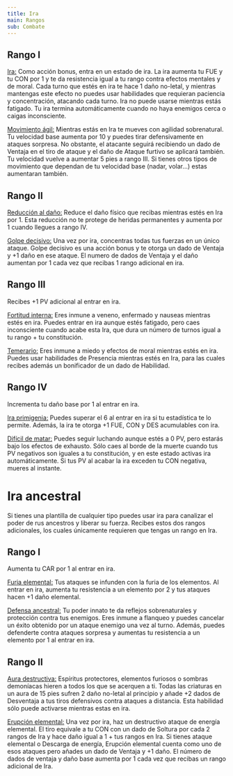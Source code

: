 ```yaml
---
title: Ira
main: Rangos
sub: Combate
---
```


## Rango I

<u>Ira:</u> Como acción bonus, entra en un estado de ira. La ira aumenta tu FUE y tu CON por 1 y te da resistencia igual a tu rango contra efectos mentales y de moral. Cada turno que estés en ira te hace 1 daño no-letal, y mientras mantengas este efecto no puedes usar habilidades que requieran paciencia y concentración, atacando cada turno. Ira no puede usarse mientras estás fatigado. Tu ira termina automáticamente cuando no haya enemigos cerca o caigas inconsciente.

<u>Movimiento ágil:</u> Mientras estás en Ira te mueves con agilidad sobrenatural. Tu velocidad base aumenta por 10 y puedes tirar defensivamente en ataques sorpresa. No obstante, el atacante seguirá recibiendo un dado de Ventaja en el tiro de ataque y el daño de Ataque furtivo se aplicará también. Tu velocidad vuelve a aumentar 5 pies a rango III. Si tienes otros tipos de movimiento que dependan de tu velocidad base (nadar, volar...) estas aumentaran también.

## Rango II

<u>Reducción al daño:</u> Reduce el daño físico que recibas mientras estés en Ira por 1. Esta reducción no te protege de heridas permanentes y aumenta por 1 cuando llegues a rango IV.

<u>Golpe decisivo:</u> Una vez por ira, concentras todas tus fuerzas en un único ataque. Golpe decisivo es una acción bonus y te otorga un dado de Ventaja y +1 daño en ese ataque. El numero de dados de Ventaja y el daño aumentan por 1 cada vez que recibas 1 rango adicional en ira.

## Rango III

Recibes +1 PV adicional al entrar en ira.

<u>Fortitud interna:</u> Eres inmune a veneno, enfermado y nauseas mientras estés en ira. Puedes entrar en ira aunque estés fatigado, pero caes inconsciente cuando acabe esta Ira, que dura un número de turnos igual a tu rango + tu constitución.

<u>Temerario:</u> Eres inmune a miedo y efectos de moral mientras estés en ira. Puedes usar habilidades de Presencia mientras estés en Ira, para las cuales recibes además un bonificador de un dado de Habilidad.

## Rango IV

Incrementa tu daño base por 1 al entrar en ira.

<u>Ira primigenia:</u> Puedes superar el 6 al entrar en ira si tu estadística te lo permite. Además, la ira te otorga +1 FUE, CON y DES acumulables con ira.

<u>Difícil de matar:</u> Puedes seguir luchando aunque estés a 0 PV, pero estarás bajo los efectos de exhausto. Sólo caes al borde de la muerte cuando tus PV negativos son iguales a tu constitución, y en este estado activas ira automáticamente. Si tus PV al acabar la ira exceden tu CON negativa, mueres al instante.

# Ira ancestral

Si tienes una plantilla de cualquier tipo puedes usar ira para canalizar el poder de rus ancestros y liberar su fuerza. Recibes estos dos rangos adicionales, los cuales únicamente requieren que tengas un rango en Ira.

## Rango I

Aumenta tu CAR por 1 al entrar en ira.

<u>Furia elemental:</u>  Tus ataques se infunden con la furia de los elementos. Al entrar en ira, aumenta tu resistencia a un elemento por 2 y tus ataques hacen +1 daño elemental.

<u>Defensa ancestral:</u> Tu poder innato te da reflejos sobrenaturales y protección contra tus enemigos. Eres inmune a flanqueo y puedes cancelar un éxito obtenido por un ataque enemigo una vez al turno. Además, puedes defenderte contra ataques sorpresa y aumentas tu resistencia a un elemento por 1 al entrar en ira.

## Rango II

<u>Aura destructiva:</u> Espíritus protectores, elementos furiosos o sombras demoníacas hieren a todos los que se acerquen a ti. Todas las criaturas en un aura de 15 pies sufren 2 daño no-letal al principio y añade +2 dados de Desventaja a tus tiros defensivos contra ataques a distancia. Esta habilidad sólo puede activarse mientras estas en ira.

<u>Erupción elemental:</u> Una vez por ira, haz un destructivo ataque de energía elemental. El tiro equivale a tu CON con un dado de Soltura por cada 2 rangos de Ira y hace daño igual a 1 + tus rangos en Ira. Si tienes ataque elemental o Descarga de energía, Erupción elemental cuenta como uno de esos ataques pero añades un dado de Ventaja y +1 daño. El número de dados de ventaja y daño base aumenta por 1 cada vez que recibas un rango adicional de Ira.

